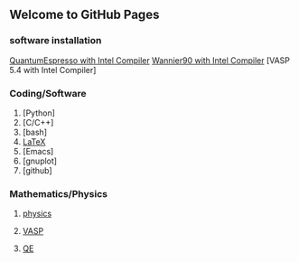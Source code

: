 ## Welcome to GitHub Pages

<!-- 
You can use the [editor on GitHub](https://github.com/dirac6582/homepage.io/edit/gh-pages/index.md) to maintain and preview the content for your website in Markdown files.

Whenever you commit to this repository, GitHub Pages will run [Jekyll](https://jekyllrb.com/) to rebuild the pages in your site, from the content in your Markdown files.

### Markdown

Markdown is a lightweight and easy-to-use syntax for styling your writing. It includes conventions for

```markdown
Syntax highlighted code block

# Header 1
## Header 2
### Header 3

- Bulleted
- List

1. Numbered
2. List

**Bold** and _Italic_ and `Code` text

[Link](url) and ![Image](src)
```

For more details see [Basic writing and formatting syntax](https://docs.github.com/en/github/writing-on-github/getting-started-with-writing-and-formatting-on-github/basic-writing-and-formatting-syntax).

-->


### software installation

[QuantumEspresso with Intel Compiler]()
[Wannier90 with Intel Compiler](wannier90_install_to_ohtaka.md)
[VASP 5.4 with Intel Compiler]


### Coding/Software
1. [Python]
2. [C/C++]
3. [bash]
4. [LaTeX](latex/latex_top.md)
5. [Emacs]
6. [gnuplot]
7. [github]

### Mathematics/Physics
1. [physics](physics/physics/physics_top.md)

2. [VASP](physics/vasp/vasp_top.md)

3. [QE](physics/qe/qe_top.md)


### 


<!--
### Jekyll Themes

Your Pages site will use the layout and styles from the Jekyll theme you have selected in your [repository settings](https://github.com/dirac6582/homepage.io/settings/pages). The name of this theme is saved in the Jekyll `_config.yml` configuration file.

### Support or Contact

Having trouble with Pages? Check out our [documentation](https://docs.github.com/categories/github-pages-basics/) or [contact support](https://support.github.com/contact) and we’ll help you sort it out.
-->